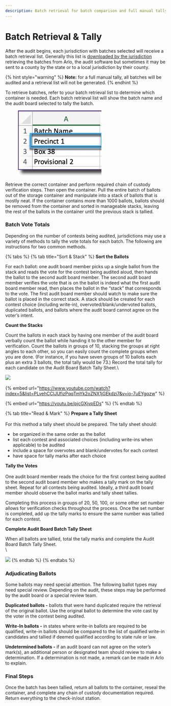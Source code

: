```yaml
---
description: Batch retrieval for batch comparison and full manual tally audits.
---
```


# Batch Retrieval & Tally

After the audit begins, each jurisdiction with batches selected will receive a batch retrieval list. Generally this list is [downloaded by the jurisdiction](../jurisdiction-manager/audit-conduct-1/audit-conduct.md) retrieving the batches from Arlo, the audit software but sometimes it may be sent to a county by the state or to a local jurisdiction by their county.

{% hint style="warning" %}
**Note:** for a full manual tally, all batches will be audited and a retrieval list will not be generated.
{% endhint %}

To retrieve batches, refer to your batch retrieval list to determine which container is needed. Each batch retrieval list will show the batch name and the audit board selected to tally the batch. &#x20;

<figure><img src="../.gitbook/assets/image (85).png" alt=""><figcaption></figcaption></figure>

Retrieve the correct container and perform required chain of custody verification steps. Then open the container. Pull the entire batch of ballots out of the storage container and manipulate into a stack of ballots that is mostly neat.  If the container contains more than 1000 ballots, ballots should be removed from the container and sorted in manageable stacks, leaving the rest of the ballots in the container until the previous stack is tallied.

### **Batch Vote Totals**

Depending on the number of contests being audited, jurisdictions may use a variety of methods to tally the vote totals for each batch. The following are instructions for two common methods.&#x20;

{% tabs %}
{% tab title="Sort & Stack" %}
**Sort the Ballots**

For each ballot: one audit board member picks up a single ballot from the stack and reads the vote for the contest being audited aloud, then hands the ballot to the second audit board member.  The second audit board member verifies the vote that is on the ballot is indeed what the first audit board member read, then places the ballot in the “stack” that corresponds to the vote. The first audit board member should watch to make sure the ballot is placed in the correct stack. A stack should be created for each contest choice (including write-in), overvoted/blank/undervoted ballots, duplicated ballots, and ballots where the audit board cannot agree on the voter’s intent.

**Count the Stacks**&#x20;

Count the ballots in each stack by having one member of the audit board verbally count the ballot while handing it to the other member for verification. Count the ballots in groups of 10, stacking the groups at right angles to each other, so you can easily count the complete groups when you are done. (For instance, if you have seven groups of 10 ballots each plus an extra 3 ballots, the total tally would be 73.) Record the total tally for each candidate on the Audit Board Batch Tally Sheet.\


![](https://lh4.googleusercontent.com/RAv\_P3xI4mMEh9zYgetFmaHgLnzWT1mdKfKgIxRtZrBtFtz5N3Es8bzNbj0\_d0oqESZo9dv6GRkjxwFsgwsQ7C4\_zB-0hhNV3\_pi01N249a9pOKh-506BwCEOHxdWcTk0daGXnWkTvQxB\_0oz1I1uw)

{% embed url="https://www.youtube.com/watch?index=5&list=PLvehCClJUfizPqqTmYk2oZNX1jGEkdzi7&v=io-7uEYgqzw" %}

{% embed url="https://youtu.be/pjcGXjvpEDs" %}
{% endtab %}

{% tab title="Read & Mark" %}
**Prepare a Tally Sheet**\
\
For this method a tally sheet should be prepared.  The tally sheet should:

* be organized in the same order as the ballot
* list each contest and associated choices (including write-ins when applicable) to be audited
* include a space for overvotes and blank/undervotes for each contest
* have space for tally marks after each choice

**Tally the Votes**\
\
One audit board member reads the choice for the first contest being audited to the second audit board member who makes a tally mark on the tally sheet. Repeat for all contests being audited. Ideally, a third audit board member should observe the ballot marks and tally sheet tallies.

Completing this process in groups of 20, 50, 100, or some other set number allows for verification checks throughout the process.  Once the set number is completed, add up the tally marks to ensure the same number was tallied for each contest.

**Complete Audit Board Batch Tally Sheet**

When all ballots are tallied, total the tally marks and complete the Audit Board Batch Tally Sheet.\
\


![](https://lh4.googleusercontent.com/RAv\_P3xI4mMEh9zYgetFmaHgLnzWT1mdKfKgIxRtZrBtFtz5N3Es8bzNbj0\_d0oqESZo9dv6GRkjxwFsgwsQ7C4\_zB-0hhNV3\_pi01N249a9pOKh-506BwCEOHxdWcTk0daGXnWkTvQxB\_0oz1I1uw)
{% endtab %}
{% endtabs %}

### **Adjudicating Ballots**

Some ballots may need special attention. The following ballot types may need special review. Depending on the audit, these steps may be performed by the audit board or a special review team.

**Duplicated ballots -** ballots that were hand duplicated require the retrieval of the original ballot. Use the original ballot to determine the vote cast by the voter in the contest being audited.

**Write-In ballots -** in states where write-in ballots are required to be qualified, write-in ballots should be compared to the list of qualified write-in candidates  and tallied if deemed qualified according to state rule or law.&#x20;

**Undetermined ballots -** if an audit board can not agree on the voter’s mark(s), an additional person or designated team should review to make a determination. If a determination is not made, a remark can be made in Arlo to explain.&#x20;

### **Final Steps**

Once the batch has been tallied, return all ballots to the container, reseal the container, and complete any chain of custody documentation required. Return everything to the check-in/out station.
